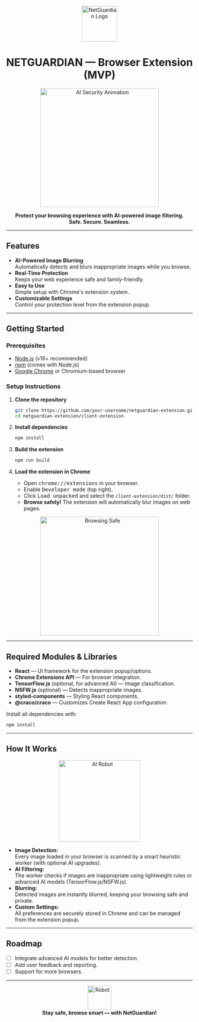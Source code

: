 <p align="center">
    <img src="https://img.icons8.com/color/96/000000/security-checked.png" alt="NetGuardian Logo" width="96"/>
</p>

<h1 align="center"> NETGUARDIAN — Browser Extension (MVP) </h1>

<p align="center">
    <img src="https://media.giphy.com/media/3o7aD2saalBwwftBIY/giphy.gif" alt="AI Security Animation" width="320"/>
</p>

<p align="center">
    <b>Protect your browsing experience with AI-powered image filtering.<br>
    Safe. Secure. Seamless.</b>
</p>

---

##  Features

- **AI-Powered Image Blurring**  
    Automatically detects and blurs inappropriate images while you browse.
- **Real-Time Protection**  
    Keeps your web experience safe and family-friendly.
- **Easy to Use**  
    Simple setup with Chrome's extension system.
- **Customizable Settings**  
    Control your protection level from the extension popup.

---

##  Getting Started

### Prerequisites

- [Node.js](https://nodejs.org/) (v16+ recommended) 
- [npm](https://www.npmjs.com/) (comes with Node.js) 
- [Google Chrome](https://www.google.com/chrome/) or Chromium-based browser 

###  Setup Instructions

1. **Clone the repository**  
   ```bash
   git clone https://github.com/your-username/netguardian-extension.git
   cd netguardian-extension/client-extension
   ```

2. **Install dependencies**  
   ```bash
   npm install
   ```

3. **Build the extension**  
   ```bash
   npm run build
   ```

4. **Load the extension in Chrome**  
   - Open <kbd>chrome://extensions</kbd> in your browser.
   - Enable <kbd>Developer mode</kbd> (top right).
   - Click <kbd>Load unpacked</kbd> and select the `client-extension/dist/` folder.
   - **Browse safely!** The extension will automatically blur images on web pages.

<p align="center">
    <img src="https://media.giphy.com/media/26ufnwz3wDUli7GU0/giphy.gif" alt="Browsing Safe" width="320"/>
</p>

---

##  Required Modules & Libraries

- **React** — UI framework for the extension popup/options.
- **Chrome Extensions API** — For browser integration.
- **TensorFlow.js** (optional, for advanced AI) — Image classification.
- **NSFW.js** (optional) — Detects inappropriate images.
- **styled-components** — Styling React components.
- **@craco/craco** — Customizes Create React App configuration.

Install all dependencies with:
```bash
npm install
```

---

## How It Works

<p align="center">
    <img src="https://media.giphy.com/media/3oEjI6SIIHBdRxXI40/giphy.gif" alt="AI Robot" width="220"/>
</p>

- **Image Detection:**  
  Every image loaded in your browser is scanned by a smart heuristic worker (with optional AI upgrades).
-  **AI Filtering:**  
  The worker checks if images are inappropriate using lightweight rules or advanced AI models (TensorFlow.js/NSFW.js).
-  **Blurring:**  
  Detected images are instantly blurred, keeping your browsing safe and private.
-  **Custom Settings:**  
  All preferences are securely stored in Chrome and can be managed from the extension popup.

---

##  Roadmap

- [ ] Integrate advanced AI models for better detection.
- [ ] Add user feedback and reporting.
- [ ] Support for more browsers.

---
<p align="center">
    <img src="https://img.icons8.com/fluency/96/000000/robot-2.png" alt="Robot" width="64"/>
    <br>
    <b>Stay safe, browse smart — with NetGuardian!</b>
</p>

